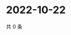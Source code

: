 # 2022-10-22

共 0 条

<!-- BEGIN WEIBO -->
<!-- 最后更新时间 Sat Oct 22 2022 07:21:43 GMT+0800 (China Standard Time) -->

<!-- END WEIBO -->
